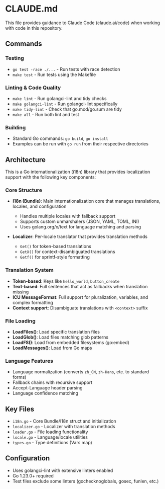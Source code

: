 # CLAUDE.md

This file provides guidance to Claude Code (claude.ai/code) when working with code in this repository.

## Commands

### Testing
- `go test -race ./...` - Run tests with race detection
- `make test` - Run tests using the Makefile

### Linting & Code Quality
- `make lint` - Run golangci-lint and tidy checks
- `make golangci-lint` - Run golangci-lint specifically  
- `make tidy-lint` - Check that go.mod/go.sum are tidy
- `make all` - Run both lint and test

### Building
- Standard Go commands: `go build`, `go install`
- Examples can be run with `go run` from their respective directories

## Architecture

This is a Go internationalization (i18n) library that provides localization support with the following key components:

### Core Structure
- **I18n (Bundle)**: Main internationalization core that manages translations, locales, and configuration
  - Handles multiple locales with fallback support
  - Supports custom unmarshalers (JSON, YAML, TOML, INI)
  - Uses golang.org/x/text for language matching and parsing
  
- **Localizer**: Per-locale translator that provides translation methods
  - `Get()` for token-based translations
  - `GetX()` for context-disambiguated translations  
  - `Getf()` for sprintf-style formatting

### Translation System
- **Token-based**: Keys like `hello_world`, `button_create`
- **Text-based**: Full sentences that act as fallbacks when translation missing
- **ICU MessageFormat**: Full support for pluralization, variables, and complex formatting
- **Context support**: Disambiguate translations with `<context>` suffix

### File Loading
- **LoadFiles()**: Load specific translation files
- **LoadGlob()**: Load files matching glob patterns  
- **LoadFS()**: Load from embedded filesystems (go:embed)
- **LoadMessages()**: Load from Go maps

### Language Features
- Language normalization (converts `zh_CN`, `zh-Hans`, etc. to standard forms)
- Fallback chains with recursive support
- Accept-Language header parsing
- Language confidence matching

## Key Files
- `i18n.go` - Core Bundle/I18n struct and initialization
- `localizer.go` - Localizer with translation methods
- `loader.go` - File loading functionality
- `locale.go` - Language/locale utilities
- `types.go` - Type definitions (Vars map)

## Configuration
- Uses golangci-lint with extensive linters enabled
- Go 1.23.0+ required
- Test files exclude some linters (gochecknoglobals, gosec, funlen, etc.)